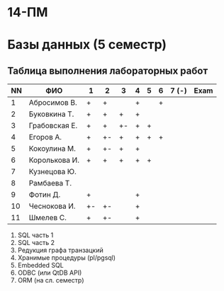 # 14-ПМ
# Базы данных (5 семестр)
## Таблица выполнения лабораторных работ

| NN  | ФИО              | 1   | 2   | 3   | 4   | 5   | 6   | 7 (-) | Exam |
| --- | ---------------- | --- | --- | --- | --- | --- | --- | ----- | ---- |
| 1   | Абросимов В.     | +   | +   |     | +   |     | +   |       |      |
| 2   | Буковкина Т.     | +   | +   | +   | +   |     |     |       |      |
| 3   | Грабовская Е.    | +   | +   | +-  | +   | +   |     |       |      |
| 4   | Егоров А.        | +   | +-  | +   | +   | +   | +   |       |      |
| 5   | Кокоулина М.     | +   | +-  | +   | +   |     |     |       |      |
| 6   | Королькова И.    | +   | +   | +   | +   | +   |     |       |      |
| 7   | Кузнецова Ю.     |     |     |     |     |     |     |       |      |
| 8   | Рамбаева Т.      |     |     |     |     |     |     |       |      |
| 9   | Фотин Д.         | +   |     |     | +   |     |     |       |      |
| 10  | Чеснокова И.     | +-  | +-  |     | +   |     |     |       |      |
| 11  | Шмелев С.        | +   | +-  |     | +   |     |     |       |      |

1. SQL часть 1
2. SQL часть 2
3. Редукция графа транзацкий
4. Хранимые процедуры (pl/pgsql)
5. Embedded SQL
6. ODBC (или QtDB API)
7. ORM (на сл. семестр)
